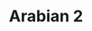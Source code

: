 ---
title: Arabian 2
date: 
draft: false

# descripcion
description : Aros colgantes en plata 925.

materials: Plata 925

color: 

dimensions: Largo 4 cm

code: 01-01-1028

type: "Aros"

categories: []

price: $3.710,00

price_eftvo: $3.150,00

# Images
# first image will be shown in the product page
images:
  # - image: "images/path_to_image"
  # La ubicacion de las imagenes es imagenes/Aros/Aros.Colgantes/01-01-1028-arabian-2
  - image: "./images/aros/colgantes/01-01-1028-arabian-2_a.jpg"
  - image: "./images/aros/colgantes/01-01-1028-arabian-2_b.jpg"
---